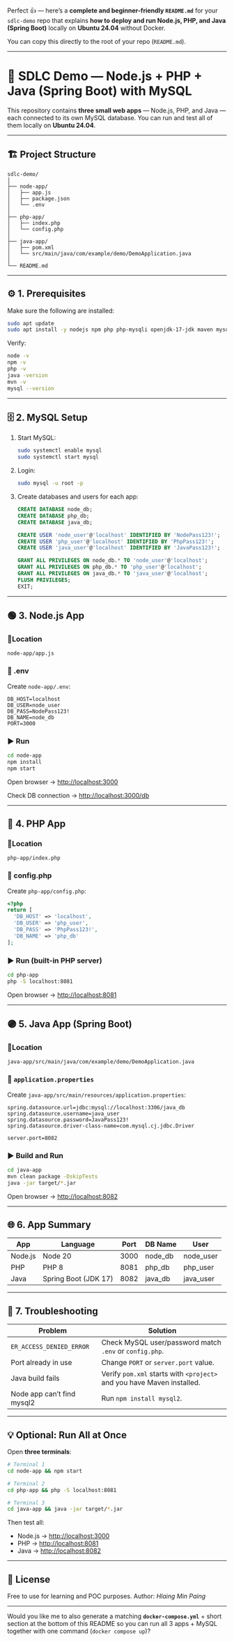 Perfect 👍 — here’s a **complete and beginner-friendly `README.md`** for your `sdlc-demo` repo that explains **how to deploy and run Node.js, PHP, and Java (Spring Boot)** locally on **Ubuntu 24.04** without Docker.

You can copy this directly to the root of your repo (`README.md`).

---

# 🧩 SDLC Demo — Node.js + PHP + Java (Spring Boot) with MySQL

This repository contains **three small web apps** — Node.js, PHP, and Java — each connected to its own MySQL database.
You can run and test all of them locally on **Ubuntu 24.04**.

---

## 🏗️ Project Structure

```
sdlc-demo/
│
├── node-app/
│   ├── app.js
│   ├── package.json
│   └── .env
│
├── php-app/
│   ├── index.php
│   └── config.php
│
├── java-app/
│   ├── pom.xml
│   └── src/main/java/com/example/demo/DemoApplication.java
│
└── README.md
```

---

## ⚙️ 1. Prerequisites

Make sure the following are installed:

```bash
sudo apt update
sudo apt install -y nodejs npm php php-mysqli openjdk-17-jdk maven mysql-server
```

Verify:

```bash
node -v
npm -v
php -v
java -version
mvn -v
mysql --version
```

---

## 🗄️ 2. MySQL Setup

1. Start MySQL:

   ```bash
   sudo systemctl enable mysql
   sudo systemctl start mysql
   ```

2. Login:

   ```bash
   sudo mysql -u root -p
   ```

3. Create databases and users for each app:

   ```sql
   CREATE DATABASE node_db;
   CREATE DATABASE php_db;
   CREATE DATABASE java_db;

   CREATE USER 'node_user'@'localhost' IDENTIFIED BY 'NodePass123!';
   CREATE USER 'php_user'@'localhost' IDENTIFIED BY 'PhpPass123!';
   CREATE USER 'java_user'@'localhost' IDENTIFIED BY 'JavaPass123!';

   GRANT ALL PRIVILEGES ON node_db.* TO 'node_user'@'localhost';
   GRANT ALL PRIVILEGES ON php_db.* TO 'php_user'@'localhost';
   GRANT ALL PRIVILEGES ON java_db.* TO 'java_user'@'localhost';
   FLUSH PRIVILEGES;
   EXIT;
   ```

---

## 🟢 3. Node.js App

### 📍Location

`node-app/app.js`

### 📄 .env

Create `node-app/.env`:

```env
DB_HOST=localhost
DB_USER=node_user
DB_PASS=NodePass123!
DB_NAME=node_db
PORT=3000
```

### ▶️ Run

```bash
cd node-app
npm install
npm start
```

Open browser → [http://localhost:3000](http://localhost:3000)

Check DB connection → [http://localhost:3000/db](http://localhost:3000/db)

---

## 🔵 4. PHP App

### 📍Location

`php-app/index.php`

### 📄 config.php

Create `php-app/config.php`:

```php
<?php
return [
  'DB_HOST' => 'localhost',
  'DB_USER' => 'php_user',
  'DB_PASS' => 'PhpPass123!',
  'DB_NAME' => 'php_db'
];
```

### ▶️ Run (built-in PHP server)

```bash
cd php-app
php -S localhost:8081
```

Open browser → [http://localhost:8081](http://localhost:8081)

---

## 🟣 5. Java App (Spring Boot)

### 📍Location

`java-app/src/main/java/com/example/demo/DemoApplication.java`

### 📄 `application.properties`

Create `java-app/src/main/resources/application.properties`:

```properties
spring.datasource.url=jdbc:mysql://localhost:3306/java_db
spring.datasource.username=java_user
spring.datasource.password=JavaPass123!
spring.datasource.driver-class-name=com.mysql.cj.jdbc.Driver

server.port=8082
```

### ▶️ Build and Run

```bash
cd java-app
mvn clean package -DskipTests
java -jar target/*.jar
```

Open browser → [http://localhost:8082](http://localhost:8082)

---

## 🌐 6. App Summary

| App     | Language             | Port | DB Name | User      |
| ------- | -------------------- | ---- | ------- | --------- |
| Node.js | Node 20              | 3000 | node_db | node_user |
| PHP     | PHP 8                | 8081 | php_db  | php_user  |
| Java    | Spring Boot (JDK 17) | 8082 | java_db | java_user |

---

## 🧹 7. Troubleshooting

| Problem                    | Solution                                                               |
| -------------------------- | ---------------------------------------------------------------------- |
| `ER_ACCESS_DENIED_ERROR`   | Check MySQL user/password match `.env` or `config.php`.                |
| Port already in use        | Change `PORT` or `server.port` value.                                  |
| Java build fails           | Verify `pom.xml` starts with `<project>` and you have Maven installed. |
| Node app can’t find mysql2 | Run `npm install mysql2`.                                              |

---

## 💡 Optional: Run All at Once

Open **three terminals**:

```bash
# Terminal 1
cd node-app && npm start

# Terminal 2
cd php-app && php -S localhost:8081

# Terminal 3
cd java-app && java -jar target/*.jar
```

Then test all:

* Node.js → [http://localhost:3000](http://localhost:3000)
* PHP → [http://localhost:8081](http://localhost:8081)
* Java → [http://localhost:8082](http://localhost:8082)

---

## 🧾 License

Free to use for learning and POC purposes.
Author: *Hlaing Min Paing*

---

Would you like me to also generate a matching **`docker-compose.yml`** + short section at the bottom of this README so you can run all 3 apps + MySQL together with one command (`docker compose up`)?

